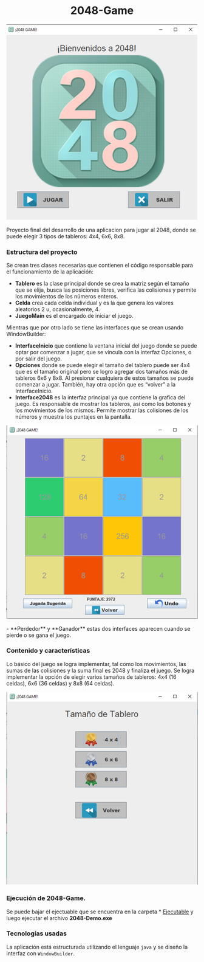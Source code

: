 <h1 align="center"> 2048-Game</h1>
<p align="center"><img src="https://github.com/Tony-L-93/2048-Game/blob/master/pics/welcome-2048.png"/></p>
<p> Proyecto final del desarrollo de una aplicacion para jugar al 2048, donde se puede elegir 3 tipos de tableros: 4x4, 6x6, 8x8.</p>

### Estructura del proyecto
Se crean tres clases necesarias que contienen el código responsable para el funcionamiento de la aplicación:
-	**Tablero** es la clase principal donde se crea la matriz según el tamaño que se elija, busca las posiciones libres, verifica las colisiones y permite los movimientos de los números enteros.
-	**Celda** crea cada celda individual y es la que genera los valores aleatorios 2 u, ocasionalmente, 4.
-	**JuegoMain** es el encargado de iniciar el juego.

Mientras que por otro lado se tiene las interfaces que se crean usando WindowBuilder: 
-	**InterfaceInicio** que contiene la ventana inicial del juego donde se puede optar por comenzar a jugar, que se vincula con la interfaz Opciones, o por salir del juego.
-	**Opciones** donde se puede elegir el tamaño del tablero puede ser 4x4 que es el tamaño original pero se logro agregar dos tamaños más de tableros 6x6 y 8x8. Al presionar cualquiera de estos tamaños se puede comenzar a jugar. También, hay otra opción que es “volver” a la InterfaceInicio.
-	**Interface2048** es la interfaz principal ya que contiene la grafica del juego. Es responsable de mostrar los tableros, así como los botones y los movimientos de los mismos. Permite mostrar las colisiones de los números y muestra los puntajes en la pantalla.
<p align="center"><img src="https://github.com/Tony-L-93/2048-Game/blob/master/pics/game-2048.png"/></p>
-	**Perdedor** y **Ganador** estas dos interfaces aparecen cuando se pierde o se gana el juego.

### Contenido y características
Lo básico del juego se logra implementar, tal como los movimientos, las sumas de las colisiones y la suma final es 2048 y finaliza el juego.
Se logra implementar la opción de elegir varios tamaños de tableros: 4x4 (16 celdas), 6x6 (36 celdas) y 8x8 (64 celdas). 
<p align="center"><img src="https://github.com/Tony-L-93/2048-Game/blob/master/pics/options-2048.png"/></p>

### Ejecución de 2048-Game.
Se puede bajar el ejectuable que se encuentra en la carpeta * [Ejecutable](https://github.com/Tony-L-93/2048-Game/tree/master/ejecutable)
y luego ejecutar el archivo **2048-Demo.exe**

### Tecnologías usadas
La aplicación está estructurada utilizando el lenguaje `java` y se diseño la interfaz con `WindowBuilder`.
